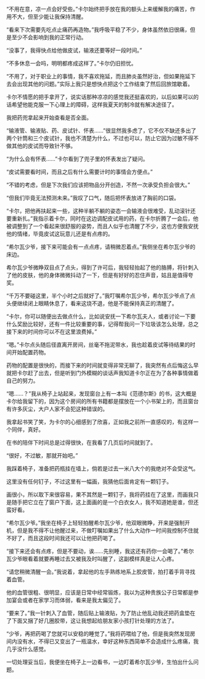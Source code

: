 “不用在意，凉一点会好受些。”卡尔始终把手放在我的额头上来缓解我的痛苦，作用不大，但至少能让我保持清醒。

“看来下次需要先吃点止痛药再造物。”我呼吸平稳了不少，身体虽然依旧很痛，但是至少不会影响到我的正常行动。

“没事了，我得快点给他做皮试，输液还要等好一段时间。”

“不多休息一会吗，明明都疼成这样了。”卡尔仍旧担忧。

“不用了，对于职业上的事情，我不喜欢拖延，而且肺炎虽然好治，但如果拖延下去会出现其他的问题。”实际上我只是想快点把这个工作结束了然后回旅馆歇着。

卡尔不情愿的把手拿开了，说实话那种凉凉的感觉我还挺喜欢的，以后如果可以的话希望他能克服一下心理上的障碍，这样我夏天的制冷就有解决途径了。

我把药兜拿起来开始查看是否全面。

“输液管、输液贴、药、皮试针、怀表……”很显然我多虑了，它不仅不缺还多出了两个针筒和三个皮试针，我也不清楚为什么，不过也可以，防止它因为过敏不得不做其他的皮试而导致针不够。

“为什么会有怀表……”卡尔看到了兜子里的怀表发出了疑问。

“皮试需要看时间，而且之后有什么需要计时的事情会方便点。”

“不错的考虑，但是下次我们应该把物品分开创造，不然一次承受负担会很大。”

“但我们毕竟无法预测未来。”我叹了口气，随后把怀表放进了胸前的口袋。

“卡尔，把他再扶起来一些，这种半躺不躺的姿态一会输液会很难受，乱动滚针还要重新扎。”我指示着卡尔，同时在这边调配皮试用的药，在卡尔折腾了一会后，他被调整到了一个看起来很舒服的姿势，而且人似乎也清醒了不少，这也方便我安抚他的情绪，毕竟皮试这玩意儿还是有点疼的。

“希尔瓦少爷，接下来可能会有一点点疼，请稍微忍着点。”我侧坐在希尔瓦少爷的床边。

希尔瓦少爷微睁双目点了点头，得到了许可后，我轻轻抬起了他的胳膊，将针刺入了他的皮肤，他的身体微微抖动了一下，但是有好好的忍住声音，姑且是值得夸奖。

“千万不要碰这里，半个小时之后就好了。”我叮嘱希尔瓦少爷，希尔瓦少爷点了点头便继续闭上眼睛休息了，看来这烧不退，他是不能保持真正的清醒了。

“卡尔，你可以随便出去做点什么，比如说安抚一下希尔瓦夫人，或者讨论一下要什么奖励比较好，还有一件比较重要的事，记得帮我问一下垃圾该怎么处理，总之接下来的时间你可以不在这里浪费掉。”

“嗯。”卡尔点头随后径直离开房间，丝毫不拖泥带水，我也趁着皮试等待结果的时间开始配置药物。

药物的配置是很快的，而接下来的时间就变得非常无聊了，我突然有点后悔这么早就把卡尔赶了出去，但是听到门外模糊的谈话声我知道卡尔正在为了各种事情做着自己的努力。

“嗯……？”我从椅子上站起来，发现窗台上有一本叫《范德尔斯》的书，这大概是卡尔给我留下的，因为这个房间的所有书籍都是摆放在一个小书架上的，而且窗台有许多灰尘，大户人家不会犯这种错误的。

我拿起书笑了笑，为卡尔的心细感到了欣喜，正如我之前所一直感叹的，有这样一个同伴，真好。

在书的陪伴下时间总是过得很快，在我看了几页后时间就到了。

“很好，不过敏，那就开始吧。”

我踩着椅子，准备把药瓶挂在墙上，倘若是过去一米八大个的我绝对不会受这气。

这里没有任何钉子，不过这里有一幅画，我猜他后面肯定有一颗钉子。

画很小，所以取下来很容易，果不其然是一颗钉子，我将药挂在了这里，而画我只是随手把它立在了窗户下面，这上面画的是一个白衣女人，我不知道她是谁，但还蛮好看。

“希尔瓦少爷。”我坐在椅子上轻轻拍醒希尔瓦少爷，他双眼微睁，开来是强制开机，但是我不得不让他醒过来，不做叮嘱如果出了什么大动作一时间我控制不住就不好了，而且这段时间我还可以让他把药喝了。

“接下来还会有点疼，但是不要动，诶……先别睡，我这还有药你一会喝了。”希尔瓦少爷眼看着就要再睡过去又被我及时叫醒了，这副模样真是让人心疼。

“请您稍微清醒一会。”我说着，拿起他的左手熟练地系上胶皮管，拍打着手背寻找着血管。

他的血管很粗、很明显，应该是日常中经常锻炼，我以为这种贵族公子日常都是参加宴会或者在家学习而体弱，看来是我太偏见了。

“要来了。”我一针刺入了血管，随后贴上输液贴，为了防止他乱动我还把药盒垫在了下面又捆了好几圈胶带，这让我想起给朋友家小孩打针处理的方法了。

“少爷，再把药喝了您就可以安稳的睡觉了。”我将药喂给了他，但是我突然发现房间内没有水，不得已又变出了一瓶温水，幸好这种东西简单不会造成什么疼痛，我几乎没什么感觉。

一切处理妥当后，我便坐在椅子上一边看书，一边盯着希尔瓦少爷，生怕出什么问题。

